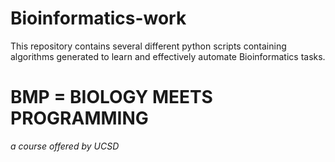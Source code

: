 # Bioinformatics-work

This repository contains several different python scripts containing algorithms generated to learn and effectively automate Bioinformatics tasks.

# BMP = BIOLOGY MEETS PROGRAMMING
_a course offered by UCSD_ 
